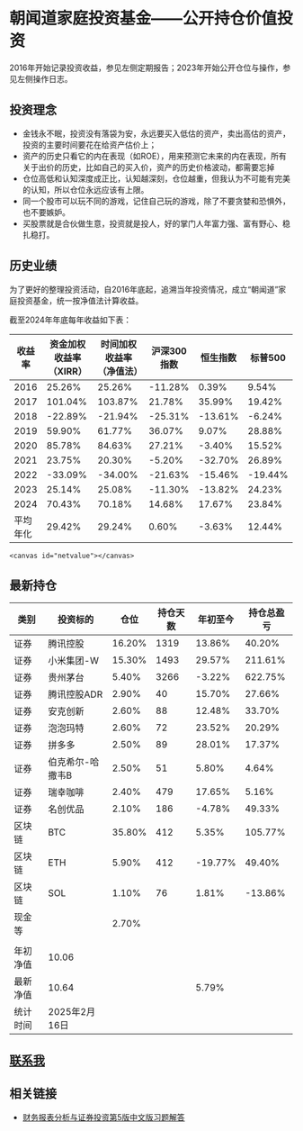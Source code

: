 # 朝闻道家庭投资基金——公开持仓价值投资

2016年开始记录投资收益，参见左侧定期报告；2023年开始公开仓位与操作，参见左侧操作日志。

## 投资理念

- 金钱永不眠，投资没有落袋为安，永远要买入低估的资产，卖出高估的资产，投资的主要时间要花在给资产估价上；
- 资产的历史只看它的内在表现（如ROE），用来预测它未来的内在表现，所有关于出价的历史，比如自己的买入价，资产的历史价格波动，都需要忘掉
- 仓位高低和认知深度成正比，认知越深刻，仓位越重，但我认为不可能有完美的认知，所以仓位永远应该有上限。
- 同一个股市可以玩不同的游戏，记住自己玩的游戏，除了不要贪婪和恐惧外，也不要嫉妒。
- 买股票就是合伙做生意，投资就是投人，好的掌门人年富力强、富有野心、稳扎稳打。

## 历史业绩

为了更好的整理投资活动，自2016年底起，追溯当年投资情况，成立“朝闻道”家庭投资基金，统一按净值法计算收益。

截至2024年年底每年收益如下表：

| 收益率   | 资金加权收益率（XIRR） | 时间加权收益率（净值法） | 沪深300指数 | 恒生指数 | 标普500 |
| -------- | ---------------------- | ------------------------ | ----------- | -------- | ------- |
| 2016     | 25.26%                 | 25.26%                   | -11.28%     | 0.39%    | 9.54%   |
| 2017     | 101.04%                | 103.87%                  | 21.78%      | 35.99%   | 19.42%  |
| 2018     | -22.89%                | -21.94%                  | -25.31%     | -13.61%  | -6.24%  |
| 2019     | 59.90%                 | 61.77%                   | 36.07%      | 9.07%    | 28.88%  |
| 2020     | 85.78%                 | 84.63%                   | 27.21%      | -3.40%   | 15.52%  |
| 2021     | 23.75%                 | 20.30%                   | -5.20%      | -32.70%  | 26.89%  |
| 2022     | -33.09%                | -34.00%                  | -21.63%     | -15.46%  | -19.44% |
| 2023     | 25.14%                 | 25.08%                   | -11.30%     | -13.82%  | 24.23%  |
| 2024     | 70.43%                 | 70.18%                   | 14.68%      | 17.67%   | 23.84%  |
| 平均年化 | 29.42%                 | 29.24%                   | 0.60%       | -3.63%   | 12.44%  |

`<canvas id="netvalue"></canvas>`

## 最新持仓

| 类别     | 投资标的         | 仓位   | 持仓天数 | 年初至今 | 持仓总盈亏 |
| -------- | ---------------- | ------ | -------- | -------- | ---------- |
| 证券     | 腾讯控股         | 16.20% | 1319     | 13.86%   | 40.20%     |
| 证券     | 小米集团-W       | 15.30% | 1493     | 29.57%   | 211.61%    |
| 证券     | 贵州茅台         | 5.40%  | 3266     | -3.22%   | 622.75%    |
| 证券     | 腾讯控股ADR      | 2.90%  | 40       | 15.70%   | 27.66%     |
| 证券     | 安克创新         | 2.60%  | 88       | 12.48%   | 33.70%     |
| 证券     | 泡泡玛特         | 2.60%  | 72       | 23.52%   | 20.29%     |
| 证券     | 拼多多           | 2.50%  | 89       | 28.01%   | 17.37%     |
| 证券     | 伯克希尔-哈撒韦B | 2.50%  | 51       | 5.80%    | 4.64%      |
| 证券     | 瑞幸咖啡         | 2.40%  | 479      | 17.65%   | 5.16%      |
| 证券     | 名创优品         | 2.10%  | 186      | -4.78%   | 49.33%     |
| 区块链   | BTC              | 35.80% | 412      | 5.35%    | 105.77%    |
| 区块链   | ETH              | 5.90%  | 412      | -19.77%  | 49.40%     |
| 区块链   | SOL              | 1.10%  | 76       | 1.81%    | -13.86%    |
| 现金等   |                  | 2.70%  |          |          |            |
|          |                  |        |          |          |            |
| 年初净值 | 10.06            |        |          |          |            |
| 最新净值 | 10.64            |        |          | 5.79%    |            |
| 统计时间 | 2025年2月16日    |        |          |          |            |

## [联系我](https://yifeitao.com/about/)

## 相关链接

* [财务报表分析与证券投资第5版中文版习题解答](https://github.com/ifeitao/penman5e)

<script src="https://cdnjs.cloudflare.com/ajax/libs/moment.js/2.29.1/moment.min.js"></script>

<script src="https://cdnjs.cloudflare.com/ajax/libs/Chart.js/2.9.4/Chart.min.js"></script>

<script src="netvalue.js"></script>
